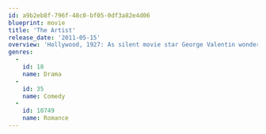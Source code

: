 ```yaml
---
id: a9b2eb8f-796f-48c0-bf05-0df3a82e4d06
blueprint: movie
title: 'The Artist'
release_date: '2011-05-15'
overview: 'Hollywood, 1927: As silent movie star George Valentin wonders if the arrival of talking pictures will cause him to fade into oblivion, he sparks with Peppy Miller, a young dancer set for a big break.'
genres:
  -
    id: 18
    name: Drama
  -
    id: 35
    name: Comedy
  -
    id: 10749
    name: Romance
---
```

